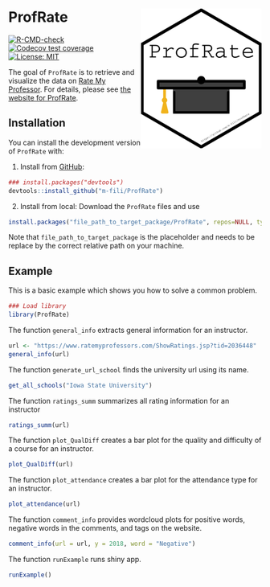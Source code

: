 # ProfRate <img src="man/figures/logo.png" align="right" />


<!-- badges: start -->
[![R-CMD-check](https://github.com/m-fili/ProfRate/workflows/R-CMD-check/badge.svg)](https://github.com/m-fili/ProfRate/actions)
[![Codecov test coverage](https://codecov.io/gh/m-fili/ProfRate/branch/main/graph/badge.svg)](https://app.codecov.io/gh/m-fili/ProfRate?branch=main)
[![License: MIT](https://img.shields.io/badge/License-MIT-yellow.svg)](https://opensource.org/licenses/MIT)
<!-- badges: end -->

The goal of `ProfRate` is to retrieve and visualize the data on [Rate My Professor](https://www.ratemyprofessors.com/).
For details,
please see [the website for ProfRate](https://m-fili.github.io/ProfRate/).

## Installation

You can install the development version of `ProfRate` with:
  
  1. Install from [GitHub](https://github.com/m-fili/ProfRate):
  
  ```r
  ### install.packages("devtools")
  devtools::install_github("m-fili/ProfRate")
  ```
  
  2. Install from local:
  Download the `ProfRate` files and use
  
  ```r
  install.packages("file_path_to_target_package/ProfRate", repos=NULL, type="source")
  ```
  
  Note that `file_path_to_target_package` is the placeholder and needs to be replace by the correct relative path on your machine.

## Example

This is a basic example which shows you how to solve a common problem.

``` r
### Load library
library(ProfRate)
```

The function `general_info` extracts general information for an instructor.
```r
url <- "https://www.ratemyprofessors.com/ShowRatings.jsp?tid=2036448"
general_info(url)
```

The function `generate_url_school` finds the university url using its name.
```r
get_all_schools("Iowa State University")
```

The function `ratings_summ` summarizes all rating information for an instructor
```r
ratings_summ(url)
```

The function `plot_QualDiff` creates a bar plot for the quality and difficulty of a course for an instructor.
```r
plot_QualDiff(url)
```

The function `plot_attendance` creates a bar plot for the attendance type for an instructor.
```r
plot_attendance(url)
```

The function `comment_info` provides wordcloud plots for positive words, negative words in the comments, and tags on the website.
```r
comment_info(url = url, y = 2018, word = "Negative")
```

The function `runExample` runs shiny app.
```r
runExample()
```


